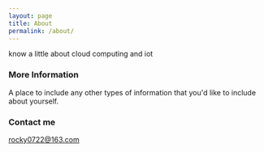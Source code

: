 ```yaml
---
layout: page
title: About
permalink: /about/
---
```


know a little about cloud computing and iot

### More Information

A place to include any other types of information that you'd like to include about yourself.

### Contact me

[rocky0722@163.com](mailto:rocky0722@163.com)
